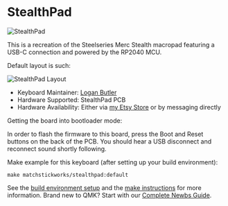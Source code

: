 # StealthPad

![StealthPad](https://i.imgur.com/Wl71thnh.jpg)

This is a recreation of the Steelseries Merc Stealth macropad featuring a USB-C connection and powered by the RP2040 MCU.

Default layout is such:

![StealthPad Layout](https://i.imgur.com/jc7T2jl.jpg)

* Keyboard Maintainer: [Logan Butler](https://github.com/MatchstickWorks)
* Hardware Supported: StealthPad PCB
* Hardware Availability: Either via [my Etsy Store](https://www.etsy.com/shop/MatchstickWorksShop) or by messaging directly

Getting the board into bootloader mode:

In order to flash the firmware to this board, press the Boot and Reset buttons on the back of the PCB. You should hear a USB disconnect and reconnect sound shortly following.

Make example for this keyboard (after setting up your build environment):

    make matchstickworks/stealthpad:default

See the [build environment setup](https://docs.qmk.fm/#/getting_started_build_tools) and the [make instructions](https://docs.qmk.fm/#/getting_started_make_guide) for more information. Brand new to QMK? Start with our [Complete Newbs Guide](https://docs.qmk.fm/#/newbs).
